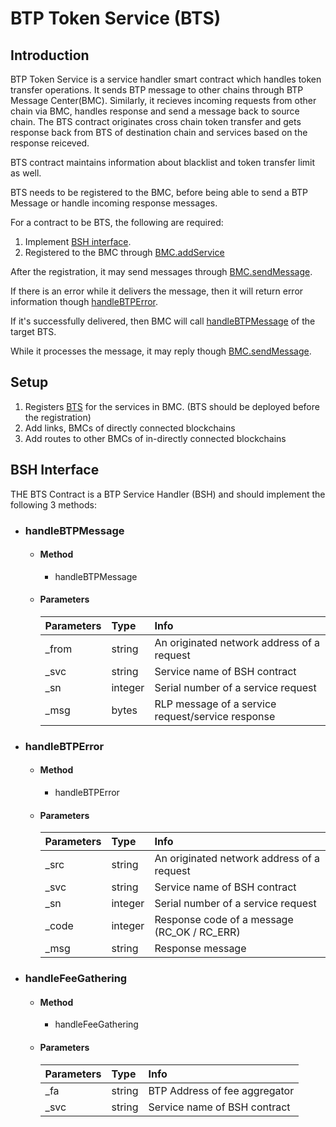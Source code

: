 # BTP Token Service (BTS)

## Introduction

BTP Token Service is a service handler smart contract which handles token transfer operations. It sends BTP message to other chains through BTP Message Center(BMC). Similarly, it recieves incoming requests from other chain via BMC, handles response and send a message back to source chain. The BTS contract originates cross chain token transfer and gets response back from BTS of destination chain and services based on the response reiceved.

BTS contract maintains information about blacklist and token transfer limit as well.

BTS needs to be registered to the BMC, before being able to send a BTP Message or handle incoming response messages.

For a contract to be BTS, the following are required:

1. Implement [BSH interface](#bsh-interface).
2. Registered to the BMC through [BMC.addService](bmc.md#addservice)

After the registration, it may send messages through
[BMC.sendMessage](bmc.md#sendmessage).

If there is an error while it delivers the message, then it will
return error information though [handleBTPError](#handlebtperror).

If it's successfully delivered, then BMC will call
[handleBTPMessage](#handlebtpmessage) of the target BTS.

While it processes the message, it may reply though
[BMC.sendMessage](bmc.md#sendmessage).

## Setup

1. Registers [BTS](bts.md) for the services in BMC.
   (BTS should be deployed before the registration)
2. Add links, BMCs of directly connected blockchains
3. Add routes to other BMCs of in-directly connected blockchains

## BSH Interface
THE BTS Contract is a BTP Service Handler (BSH) and should implement the following 3 methods:

*  ### handleBTPMessage
   - #### Method
      - handleBTPMessage
   - #### Parameters
        | Parameters | Type | Info |
        |:---------|:--------|:--------|
        | _from   | string    | An originated network address of a request |
        | _svc    | string    | Service name of BSH contract  |
        | _sn     | integer   | Serial number of a service request |
        | _msg    | bytes     | RLP message of a service request/service response |

* ### handleBTPError
   - #### Method
      - handleBTPError
   - #### Parameters

        | Parameters | Type | Info |
        |:---------|:--------|:--------|
        | _src    | string    | An originated network address of a request |
        | _svc    | string    | Service name of BSH contract  |
        | _sn     | integer   | Serial number of a service request |
        | _code   | integer   | Response code of a message (RC_OK / RC_ERR) |
        | _msg    | string    | Response message |

* ###  handleFeeGathering
   - #### Method
      - handleFeeGathering
   - #### Parameters

        | Parameters | Type | Info |
        |:---------|:--------|:--------|
        | _fa     | string    | BTP Address of fee aggregator |
        | _svc    | string    | Service name of BSH contract  | 
